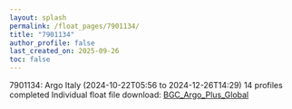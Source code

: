 ```yaml
---
layout: splash
permalink: /float_pages/7901134/
title: "7901134"
author_profile: false
last_created_on: 2025-09-26
toc: false
---
```

 
7901134: Argo Italy (2024-10-22T05:56 to 2024-12-26T14:29)
14 profiles completed
Individual float file download: [BGC_Argo_Plus_Global](https://ftp.soest.hawaii.edu/bgc_argo_plus/Individual_Floats/outliers_removed/7901134_Sprof_processed.nc)
